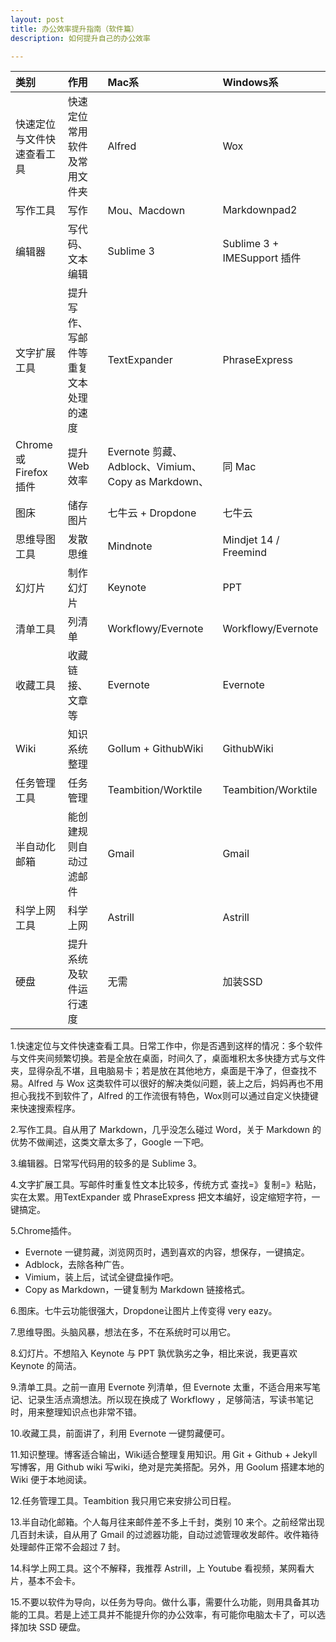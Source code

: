```yaml
---
layout: post
title: 办公效率提升指南（软件篇）
description: 如何提升自己的办公效率

---
```


|类别|作用|Mac系|Windows系|
|:---|:---|:---|:---|
|快速定位与文件快速查看工具|快速定位常用软件及常用文件夹|Alfred|Wox|
|写作工具|写作|Mou、Macdown|Markdownpad2|
|编辑器|写代码、文本编辑|Sublime 3|Sublime 3 + IMESupport 插件|
|文字扩展工具|提升写作、写邮件等重复文本处理的速度|TextExpander|PhraseExpress|
|Chrome 或 Firefox 插件|提升 Web 效率 |Evernote 剪藏、Adblock、Vimium、Copy as Markdown、|同 Mac|
|图床|储存图片|七牛云 + Dropdone|七牛云|
|思维导图工具|发散思维|Mindnote|Mindjet 14 / Freemind|
|幻灯片|制作幻灯片|Keynote|PPT|
|清单工具|列清单|Workflowy/Evernote|Workflowy/Evernote|
|收藏工具|收藏链接、文章等|Evernote|Evernote|
|Wiki|知识系统整理|Gollum + GithubWiki|GithubWiki|
|任务管理工具|任务管理|Teambition/Worktile|Teambition/Worktile|
|半自动化邮箱|能创建规则自动过滤邮件|Gmail|Gmail|
|科学上网工具|科学上网|Astrill|Astrill|
|硬盘|提升系统及软件运行速度|无需|加装SSD|

1.快速定位与文件快速查看工具。日常工作中，你是否遇到这样的情况：多个软件与文件夹间频繁切换。若是全放在桌面，时间久了，桌面堆积太多快捷方式与文件夹，显得杂乱不堪，且电脑易卡；若是放在其他地方，桌面是干净了，但查找不易。Alfred 与 Wox 这类软件可以很好的解决类似问题，装上之后，妈妈再也不用担心我找不到软件了，Alfred 的工作流很有特色，Wox则可以通过自定义快捷键来快速搜索程序。

2.写作工具。自从用了 Markdown，几乎没怎么碰过 Word，关于 Markdown 的优势不做阐述，这类文章太多了，Google 一下吧。

3.编辑器。日常写代码用的较多的是 Sublime 3。

4.文字扩展工具。写邮件时重复性文本比较多，传统方式 查找=》复制=》粘贴，实在太累。用TextExpander 或 PhraseExpress 把文本编好，设定缩短字符，一键搞定。

5.Chrome插件。
- Evernote 一键剪藏，浏览网页时，遇到喜欢的内容，想保存，一键搞定。
- Adblock，去除各种广告。
- Vimium，装上后，试试全键盘操作吧。
- Copy as Markdown，一键复制为 Markdown 链接格式。

6.图床。七牛云功能很强大，Dropdone让图片上传变得 very eazy。

7.思维导图。头脑风暴，想法在多，不在系统时可以用它。

8.幻灯片。不想陷入 Keynote 与 PPT 孰优孰劣之争，相比来说，我更喜欢 Keynote 的简洁。

9.清单工具。之前一直用 Evernote 列清单，但 Evernote 太重，不适合用来写笔记、记录生活点滴想法。所以现在换成了 Workflowy ，足够简洁，写读书笔记时，用来整理知识点也非常不错。

10.收藏工具，前面讲了，利用 Evernote 一键剪藏便可。

11.知识整理。博客适合输出，Wiki适合整理复用知识。用 Git + Github + Jekyll 写博客，用 Github wiki 写wiki，绝对是完美搭配。另外，用 Goolum 搭建本地的 Wiki 便于本地阅读。

12.任务管理工具。Teambition 我只用它来安排公司日程。

13.半自动化邮箱。个人每月往来邮件差不多上千封，类别 10 来个。之前经常出现几百封未读，自从用了 Gmail 的过滤器功能，自动过滤管理收发邮件。收件箱待处理邮件正常不会超过 7 封。

14.科学上网工具。这个不解释，我推荐 Astrill，上 Youtube 看视频，某网看大片，基本不会卡。

15.不要以软件为导向，以任务为导向。做什么事，需要什么功能，则用具备其功能的工具。若是上述工具并不能提升你的办公效率，有可能你电脑太卡了，可以选择加块 SSD 硬盘。
